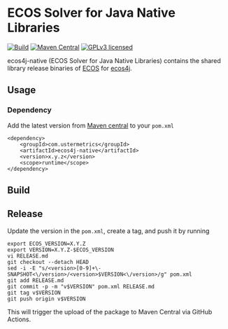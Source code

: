 # ECOS Solver for Java Native Libraries

[![Build](https://github.com/atraplet/ecos4j-native/actions/workflows/build.yml/badge.svg)](https://github.com/atraplet/ecos4j-native/actions/workflows/build.yml)
[![Maven Central](https://img.shields.io/maven-central/v/com.ustermetrics/ecos4j-native)](https://mvnrepository.com/artifact/com.ustermetrics/ecos4j-native)
[![GPLv3 licensed](https://img.shields.io/badge/license-GPLv3-blue)](https://github.com/atraplet/ecos4j-native/blob/master/LICENSE)

ecos4j-native (ECOS Solver for Java Native Libraries) contains the shared library release binaries
of [ECOS](https://github.com/embotech/ecos) for [ecos4j](https://github.com/atraplet/ecos4j).

## Usage

### Dependency

Add the latest version from [Maven central](https://mvnrepository.com/artifact/com.ustermetrics/ecos4j-native) to
your `pom.xml`

```
<dependency>
    <groupId>com.ustermetrics</groupId>
    <artifactId>ecos4j-native</artifactId>
    <version>x.y.z</version>
    <scope>runtime</scope>
</dependency>
```

## Build

## Release

Update the version in the `pom.xml`, create a tag, and push it by running

```
export ECOS_VERSION=X.Y.Z
export VERSION=X.Y.Z-$ECOS_VERSION
vi RELEASE.md
git checkout --detach HEAD
sed -i -E "s/<version>[0-9]+\-SNAPSHOT<\/version>/<version>$VERSION<\/version>/g" pom.xml
git add RELEASE.md
git commit -p -m "v$VERSION" pom.xml RELEASE.md
git tag v$VERSION
git push origin v$VERSION
```

This will trigger the upload of the package to Maven Central via GitHub Actions.
